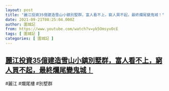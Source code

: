 ```yaml
---
layout: post
title: "麗江投資35億建造雪山小鎮別墅群，富人看不上，窮人買不起，最終爛尾變鬼城！"
date: 2021-09-21T08:25:04.000Z
author: 圍城記
from: https://www.youtube.com/watch?v=yk5OmsyvOcE
tags: [ 圍城記 ]
categories: [ 圍城記 ]
---
```

<!--1632212704000-->
[麗江投資35億建造雪山小鎮別墅群，富人看不上，窮人買不起，最終爛尾變鬼城！](https://www.youtube.com/watch?v=yk5OmsyvOcE)
------

<div>
#麗江 #爛尾樓 #別墅群
</div>
